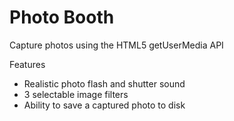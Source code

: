 # Photo Booth

Capture photos using the HTML5 getUserMedia API

Features
* Realistic photo flash and shutter sound
* 3 selectable image filters
* Ability to save a captured photo to disk
